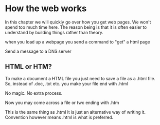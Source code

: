 # How the web works

In this chapter we will quickly go over how you get web pages. We won't spend too much time here. The reason being is that it is often easier to understand by building things rather than theory.

when you load up a webpage you send a command to "get" a html page

Send a message to a DNS server


## HTML or HTM?

To make a document a HTML file you just need to save a file as a .html file. So, instead of .doc, .txt etc. you make your file end with .html

No magic. No extra process.

Now you may come across a file or two ending with .htm

This is the same thing as .html It is just an alternative way of writing it. Convention however means .html is what is preferred.
